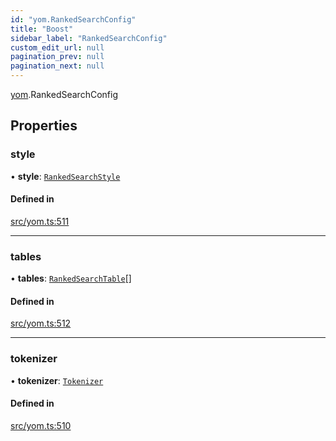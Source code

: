 ```yaml
---
id: "yom.RankedSearchConfig"
title: "Boost"
sidebar_label: "RankedSearchConfig"
custom_edit_url: null
pagination_prev: null
pagination_next: null
---
```


[yom](../namespaces/yom.md).RankedSearchConfig

## Properties

### style

• **style**: [`RankedSearchStyle`](../namespaces/yom.md#rankedsearchstyle)

#### Defined in

[src/yom.ts:511](https://github.com/yolmio/boost/blob/5cada48/src/yom.ts#L511)

___

### tables

• **tables**: [`RankedSearchTable`](yom.RankedSearchTable.md)[]

#### Defined in

[src/yom.ts:512](https://github.com/yolmio/boost/blob/5cada48/src/yom.ts#L512)

___

### tokenizer

• **tokenizer**: [`Tokenizer`](yom.Tokenizer.md)

#### Defined in

[src/yom.ts:510](https://github.com/yolmio/boost/blob/5cada48/src/yom.ts#L510)
